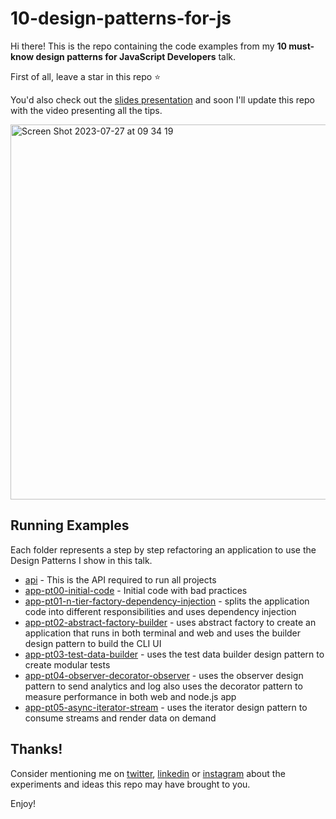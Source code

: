 # 10-design-patterns-for-js


Hi there! This is the repo containing the code examples from my **10 must-know design patterns for JavaScript Developers** talk.

First of all, leave a star in this repo ⭐️

You'd also check out the [slides presentation](https://bit.ly/10-design-patterns-for-js-devs) and soon I'll update this repo with the video presenting all the tips.

<img width="600" alt="Screen Shot 2023-07-27 at 09 34 19" src="https://github.com/ErickWendel/10-design-patterns-for-js/assets/8060102/7ecda117-51a5-475e-84cc-a002336e30be">

## Running Examples

Each folder represents a step by step refactoring an application to use the Design Patterns I show in this talk.

- [api](./api) - This is the API required to run all projects
- [app-pt00-initial-code](./app-pt00-initial-code) - Initial code with bad practices
- [app-pt01-n-tier-factory-dependency-injection](./app-pt01-n-tier-factory-dependency-injection) - splits the application code into different responsibilities and uses dependency injection
- [app-pt02-abstract-factory-builder](./app-pt02-abstract-factory-builder) - uses abstract factory to create an application that runs in both terminal and web and uses the builder design pattern to build the CLI UI
- [app-pt03-test-data-builder](./app-pt03-test-data-builder) - uses the test data builder design pattern to create modular tests
- [app-pt04-observer-decorator-observer](./app-pt04-observer-decorator-observer) - uses the observer design pattern to send analytics and log also uses the decorator pattern to measure performance in both web and node.js app
- [app-pt05-async-iterator-stream](./app-pt05-async-iterator-stream) - uses the iterator design pattern to consume streams and render data on demand

## Thanks!

Consider mentioning me on [twitter](https://twitter.com/erickwendel_/), [linkedin](https://linkedin.com/in/erickwendel/) or [instagram](https://www.instagram.com/erickwendel_/) about the experiments and ideas this repo may have brought to you.

Enjoy!
